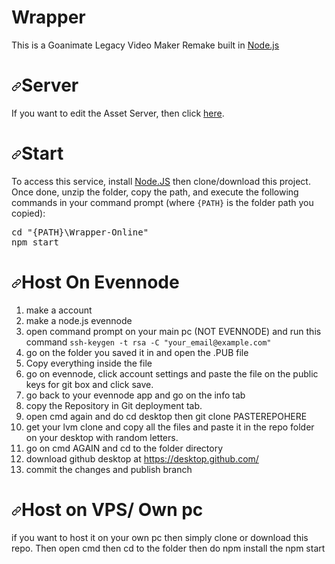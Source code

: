 # Wrapper</h1>
<p>This is a Goanimate Legacy Video Maker Remake built in <a href="https://nodejs.org/" rel="nofollow">Node.js</a></p>
<h1><a id="user-content-server" class="anchor" aria-hidden="true" href="#server"><svg class="octicon octicon-link" viewBox="0 0 16 16" version="1.1" width="16" height="16" aria-hidden="true"><path fill-rule="evenodd" d="M7.775 3.275a.75.75 0 001.06 1.06l1.25-1.25a2 2 0 112.83 2.83l-2.5 2.5a2 2 0 01-2.83 0 .75.75 0 00-1.06 1.06 3.5 3.5 0 004.95 0l2.5-2.5a3.5 3.5 0 00-4.95-4.95l-1.25 1.25zm-4.69 9.64a2 2 0 010-2.83l2.5-2.5a2 2 0 012.83 0 .75.75 0 001.06-1.06 3.5 3.5 0 00-4.95 0l-2.5 2.5a3.5 3.5 0 004.95 4.95l1.25-1.25a.75.75 0 00-1.06-1.06l-1.25 1.25a2 2 0 01-2.83 0z"></path></svg></a>Server</h1>
<p>If you want to edit the Asset Server, then click <a href="https://github.com/2Epik4u/Wrapper-Online-Assets">here</a>.</p>
<h1><a id="user-content-start" class="anchor" aria-hidden="true" href="#start"><svg class="octicon octicon-link" viewBox="0 0 16 16" version="1.1" width="16" height="16" aria-hidden="true"><path fill-rule="evenodd" d="M7.775 3.275a.75.75 0 001.06 1.06l1.25-1.25a2 2 0 112.83 2.83l-2.5 2.5a2 2 0 01-2.83 0 .75.75 0 00-1.06 1.06 3.5 3.5 0 004.95 0l2.5-2.5a3.5 3.5 0 00-4.95-4.95l-1.25 1.25zm-4.69 9.64a2 2 0 010-2.83l2.5-2.5a2 2 0 012.83 0 .75.75 0 001.06-1.06 3.5 3.5 0 00-4.95 0l-2.5 2.5a3.5 3.5 0 004.95 4.95l1.25-1.25a.75.75 0 00-1.06-1.06l-1.25 1.25a2 2 0 01-2.83 0z"></path></svg></a>Start</h1>
<p>To access this service, install <a href="https://nodejs.org/en/" rel="nofollow">Node.JS</a> then clone/download this project.	Once done, unzip the folder, copy the path, and execute the following commands in your command prompt (where <code>{PATH}</code> is the folder path you copied):</p>
<div class="highlight highlight-text-shell-session"><pre><span class="pl-c1">cd "{PATH}\Wrapper-Online"</span>
<span class="pl-c1">npm start</span></pre></div>
<h1><a id="user-content-host-on-evennode" class="anchor" aria-hidden="true" href="#host-on-evennode"><svg class="octicon octicon-link" viewBox="0 0 16 16" version="1.1" width="16" height="16" aria-hidden="true"><path fill-rule="evenodd" d="M7.775 3.275a.75.75 0 001.06 1.06l1.25-1.25a2 2 0 112.83 2.83l-2.5 2.5a2 2 0 01-2.83 0 .75.75 0 00-1.06 1.06 3.5 3.5 0 004.95 0l2.5-2.5a3.5 3.5 0 00-4.95-4.95l-1.25 1.25zm-4.69 9.64a2 2 0 010-2.83l2.5-2.5a2 2 0 012.83 0 .75.75 0 001.06-1.06 3.5 3.5 0 00-4.95 0l-2.5 2.5a3.5 3.5 0 004.95 4.95l1.25-1.25a.75.75 0 00-1.06-1.06l-1.25 1.25a2 2 0 01-2.83 0z"></path></svg></a>Host On Evennode</h1>
<ol>
<li>make a account</li>
<li>make a node.js evennode</li>
<li>open command prompt on your main pc (NOT EVENNODE) and run this command <code>ssh-keygen -t rsa -C "your_email@example.com"</code></li>
<li>go on the folder you saved it in and open the .PUB file</li>
<li>Copy everything inside the file</li>
<li>go on evennode, click account settings and paste the file on the public keys for git box and click save.</li>
<li>go back to your evennode app and go on the info tab</li>
<li>copy the Repository in Git deployment tab.</li>
<li>open cmd again and do cd desktop then git clone PASTEREPOHERE</li>
<li>get your lvm clone and copy all the files and paste it in the repo folder on your desktop with random letters.</li>
<li>go on cmd AGAIN and cd to the folder directory</li>
<li>download github desktop at <a href="https://desktop.github.com/">https://desktop.github.com/</a></li>
<li>commit the changes and publish branch</li>
</ol>
<h1><a id="user-content-host-on-vps-own-pc" class="anchor" aria-hidden="true" href="#host-on-vps-own-pc"><svg class="octicon octicon-link" viewBox="0 0 16 16" version="1.1" width="16" height="16" aria-hidden="true"><path fill-rule="evenodd" d="M7.775 3.275a.75.75 0 001.06 1.06l1.25-1.25a2 2 0 112.83 2.83l-2.5 2.5a2 2 0 01-2.83 0 .75.75 0 00-1.06 1.06 3.5 3.5 0 004.95 0l2.5-2.5a3.5 3.5 0 00-4.95-4.95l-1.25 1.25zm-4.69 9.64a2 2 0 010-2.83l2.5-2.5a2 2 0 012.83 0 .75.75 0 001.06-1.06 3.5 3.5 0 00-4.95 0l-2.5 2.5a3.5 3.5 0 004.95 4.95l1.25-1.25a.75.75 0 00-1.06-1.06l-1.25 1.25a2 2 0 01-2.83 0z"></path></svg></a>Host on VPS/ Own pc</h1>
<p>if you want to host it on your own pc then simply clone or download this repo.
Then open cmd then cd to the folder
then do npm install the npm start</p>

  
